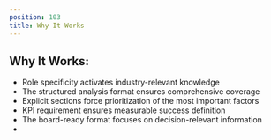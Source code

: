 ```yaml
---
position: 103
title: Why It Works
---
```


## Why It Works:

- Role specificity activates industry-relevant knowledge
- The structured analysis format ensures comprehensive coverage
- Explicit sections force prioritization of the most important factors
- KPI requirement ensures measurable success definition
- The board-ready format focuses on decision-relevant information
-